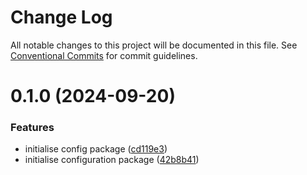 # Change Log

All notable changes to this project will be documented in this file.
See [Conventional Commits](https://conventionalcommits.org) for commit guidelines.

# 0.1.0 (2024-09-20)

### Features

- initialise config package ([cd119e3](https://github.com/lindorm-io/monorepo/commit/cd119e37df2a5fa9979d21e56e5835864ba0744b))
- initialise configuration package ([42b8b41](https://github.com/lindorm-io/monorepo/commit/42b8b414a6fc2845a79fa89fabd0c0ff89dd3477))
